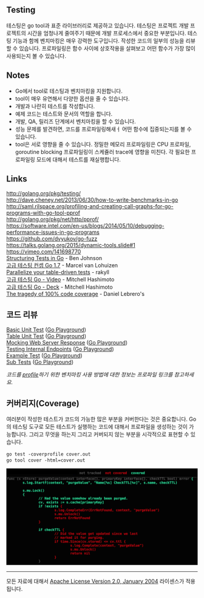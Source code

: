## Testing

테스팅은 go tool과 표준 라이브러리로 제공하고 있습니다. 테스팅은 프로젝트 개발 프로젝트의 시간을 엄청나게 줄여주기 때문에 개발 프로세스에서 중요한 부분입니다. 테스팅 기능과 함께 벤치마킹은 매우 강력한 도구입니다. 작성한 코드의 일부의 성능을 리뷰할 수 있습니다. 프로파일링은 함수 사이에 상호작용을 살펴보고 어떤 함수가 가장 많이 사용되는지 볼 수 있습니다.

## Notes

* Go에서 tool로 테스팅과 벤치마킹을 지원합니다.
* tool이 매우 유연해서 다양한 옵션을 줄 수 있습니다.
* 개발과 나란히 테스트를 작성합니다.
* 예제 코드는 테스트와 문서의 역할을 합니다.
* 개발, QA, 릴리즈 단계에서 벤치마킹을 할 수 있습니다.
* 성능 문제를 발견하면, 코드를 프로파일링해새ㅓ 어떤 함수에 집중되는지를 볼 수 있습니다.
* tool은 서로 영향을 줄 수 있습니다. 정밀한 메모리 프로파일링은 CPU 프로파일, goroutine blocking 프로파일링이 스케쥴러 trace에 영향을 미친다. 각 필요한 프로파일링 모드에 대해서 테스트를 재실행합니다.

## Links

http://golang.org/pkg/testing/  
http://dave.cheney.net/2013/06/30/how-to-write-benchmarks-in-go  
http://saml.rilspace.org/profiling-and-creating-call-graphs-for-go-programs-with-go-tool-pprof  
http://golang.org/pkg/net/http/pprof/  
https://software.intel.com/en-us/blogs/2014/05/10/debugging-performance-issues-in-go-programs  
https://github.com/dvyukov/go-fuzz  
https://talks.golang.org/2015/dynamic-tools.slide#1  
https://vimeo.com/141698770  
[Structuring Tests in Go](https://medium.com/@benbjohnson/structuring-tests-in-go-46ddee7a25c#.b2m3nziyb) - Ben Johnson  
[고급 테스팅 컨셉 Go 1.7](https://speakerdeck.com/mpvl/advanced-testing-concepts-for-go-1-dot-7) - Marcel van Lohuizen  
[Parallelize your table-driven tests](http://golang.rakyll.org/parallelize-test-tables/) - rakyll  
[고급 테스팅 Go - Video](https://www.youtube.com/shared?ci=LARb45o5TpA) - Mitchell Hashimoto  
[고급 테스팅 Go - Deck](https://speakerdeck.com/mitchellh/advanced-testing-with-go) - Mitchell Hashimoto  
[The tragedy of 100% code coverage](http://labs.ig.com/code-coverage-100-percent-tragedy) - Daniel Lebrero's  

## 코드 리뷰

[Basic Unit Test](example1/example1_test.go) ([Go Playground](https://play.golang.org/p/bYkkr3uQcp))  
[Table Unit Test](example2/example2_test.go) ([Go Playground](https://play.golang.org/p/hhavdseEPj))  
[Mocking Web Server Response](example3/example3_test.go) ([Go Playground](https://play.golang.org/p/JJ_2VIL_R6))  
[Testing Internal Endpoints](example4/handlers/handlers_test.go) ([Go Playground](https://play.golang.org/p/HwuD-eNAOg))  
[Example Test](example4/handlers/handlers_example_test.go) ([Go Playground](https://play.golang.org/p/6V2J5gr7GC))  
[Sub Tests](example5/example5_test.go) ([Go Playground](https://play.golang.org/p/d4ZVYkZUGr))  

_코드를 [profile](../../profiling/README.md)하기 위한 벤치마킹 사용 방법에 대한 정보는 프로파일 링크를 참고하세요._

## 커버리지(Coverage)

여러분이 작성한 테스트가 코드의 가능한 많은 부분을 커버한다는 것은 중요합니다. Go의 테스팅 도구로 모든 테스트가 실행하는 코드에 대해서 프로파일을 생성하는 것이 가능합니다. 그리고 무엇을 하는지 그리고 커버되지 않는 부분을 시각적으로 표현할 수 있습니다.

	go test -coverprofile cover.out
	go tool cover -html=cover.out

![figure1](testing_coverage.png)
___
모든 자료에 대해서 [Apache License Version 2.0, January 2004](http://www.apache.org/licenses/LICENSE-2.0) 라이센스가 적용됩니다.
